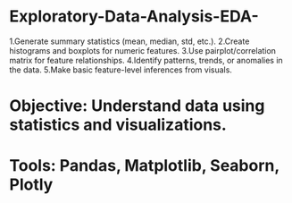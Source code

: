 # Exploratory-Data-Analysis-EDA-
1.Generate summary statistics (mean, median, std, etc.).
2.Create histograms and boxplots for numeric features.
3.Use pairplot/correlation matrix for feature relationships.
4.Identify patterns, trends, or anomalies in the data.
5.Make basic feature-level inferences from visuals.
#  Objective: Understand data using statistics and visualizations.
#  Tools: Pandas, Matplotlib, Seaborn, Plotly
